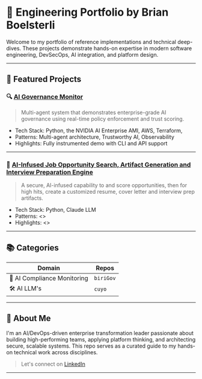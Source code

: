 # 🧠 Engineering Portfolio by Brian Boelsterli

Welcome to my portfolio of reference implementations and technical deep-dives. These projects demonstrate hands-on expertise in modern software engineering, DevSecOps, AI integration, and platform design.

---

## 🔧 Featured Projects

### 🔍 [AI Governance Monitor](https://github.com/basilan/biriGov)
> Multi-agent system that demonstrates enterprise-grade AI governance using real-time policy enforcement and trust scoring.

- Tech Stack: Python, the NVIDIA AI Enterprise AMI, AWS, Terraform, 
- Patterns: Multi-agent architecture, Trustworthy AI, Observability
- Highlights: Fully instrumented demo with CLI and API support

---

### 🚀 [AI-Infused Job Opportunity Search, Artifact Generation and Interview Preparation Engine](https://github.com/basilan/cuyo)
> A secure, AI-infused capability to and score opportunities, then for high hits, create a customized resume, cover letter and interview prep artifacts.

- Tech Stack: Python, Claude LLM
- Patterns: <<TODO>>
- Highlights: <<TODO>>

---

## 📚 Categories

| Domain | Repos |
|--------|-------|
| 🧠 AI Compliance Monitoring | `biriGov` |
| 🛠️ AI LLM's | `cuyo`  |

---

## 🤝 About Me

I'm an AI/DevOps-driven enterprise transformation leader passionate about building high-performing teams, applying platform thinking, and architecting secure, scalable systems. This repo serves as a curated guide to my hands-on technical work across disciplines.

> Let's connect on [LinkedIn](https://www.linkedin.com/in/brianboelsterli)  

---
